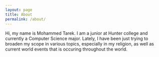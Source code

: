 ```yaml
---
layout: page
title: About
permalink: /about/
---
```


Hi, my name is Mohammed Tarek. I am a junior at Hunter college and currently a Computer Science major. Lately, I have been just trying to broaden my scope in various topics, especially in my religion, as well as current world events that is occuring throughout the world. 


